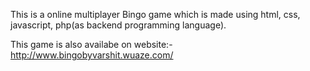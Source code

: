 This is a online multiplayer Bingo game which is made using html, css, javascript, php(as backend programming language).

This game is also availabe on website:-
                                          http://www.bingobyvarshit.wuaze.com/
